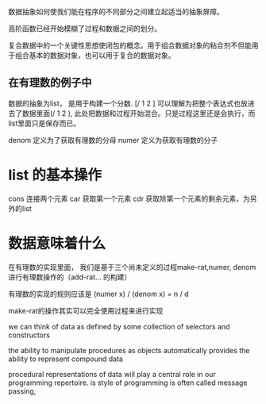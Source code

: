 数据抽象如何使我们能在程序的不同部分之间建立起适当的抽象屏障。

高阶函数已经开始模糊了过程和数据之间的划分。

复合数据中的一个关键性思想使闭包的概念。用于组合数据对象的粘合剂不但能用于组合基本的数据对象，也可以用于复合的数据对象。

## 在有理数的例子中
数据的抽象为list， 是用于构建一个分数.
[/ 1 2 ] 可以理解为把整个表达式也放进去了数据里面(/  1 2 ), 此处把数据和过程开始混合。只是过程这里还是会执行，而list里面只是保存而已。

denom 定义为了获取有理数的分母
numer 定义为获取有理数的分子


# list 的基本操作
cons 连接两个元素
car  获取第一个元素
cdr  获取除第一个元素的剩余元素，为另外的list


# 数据意味着什么
在有理数的实现里面， 我们是基于三个尚未定义的过程make-rat,numer, denom 进行有理数操作的（add-rat... 的构建）

有理数的实现的规则应该是
(numer  x)  / (denom x)  = n / d

make-rat的操作其实可以完全使用过程来进行实现


we can think of data as defined by some collection of selectors and constructors


the ability to
manipulate procedures as objects automatically provides the ability to
represent compound data


procedural representations of data will play a central role in our programming
repertoire. is style of programming is often called message passing,